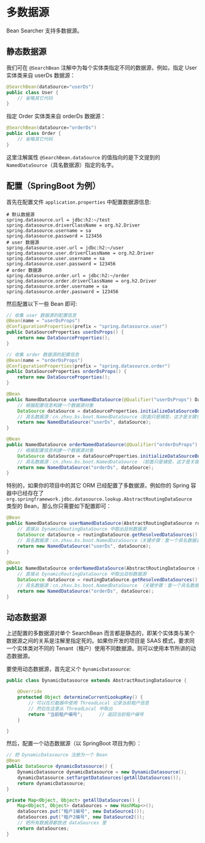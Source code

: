 # 多数据源

Bean Searcher 支持多数据源。

## 静态数据源

我们可在 `@SearchBean` 注解中为每个实体类指定不同的数据源，例如，指定 User 实体类来自 userDs 数据源：

```java
@SearchBean(dataSource="userDs")
public class User {
    // 省略其它代码
}
```

指定 Order 实体类来自 orderDs 数据源：

```java
@SearchBean(dataSource="orderDs")
public class Order {
    // 省略其它代码
}
```

这里注解属性 `@SearchBean.dataSource` 的值指向的是下文提到的 `NamedDataSource`（具名数据源）指定的名字。

## 配置（SpringBoot 为例）

首先在配置文件 `application.properties` 中配置数据源信息:

```properties
# 默认数据源
spring.datasource.url = jdbc:h2:~/test
spring.datasource.driverClassName = org.h2.Driver
spring.datasource.username = sa
spring.datasource.password = 123456
# user 数据源
spring.datasource.user.url = jdbc:h2:~/user
spring.datasource.user.driverClassName = org.h2.Driver
spring.datasource.user.username = sa
spring.datasource.user.password = 123456
# order 数据源
spring.datasource.order.url = jdbc:h2:~/order
spring.datasource.order.driverClassName = org.h2.Driver
spring.datasource.order.username = sa
spring.datasource.order.password = 123456
```

然后配置以下一些 Bean 即可:

```java
// 收集 user 数据源的配置信息
@Bean(name = "userDsProps")
@ConfigurationProperties(prefix = "spring.datasource.user")
public DataSourceProperties userDsProps() {
    return new DataSourceProperties();
}

// 收集 order 数据源的配置信息
@Bean(name = "orderDsProps")
@ConfigurationProperties(prefix = "spring.datasource.order")
public DataSourceProperties orderDsProps() {
    return new DataSourceProperties();
}

@Bean
public NamedDataSource userNamedDataSource(@Qualifier("userDsProps") DataSourceProperties dataSourceProperties) {
    // 根据配置信息构建一个数据源对象
    DataSource dataSource = dataSourceProperties.initializeDataSourceBuilder().build();
    // 具名数据源：cn.zhxu.bs.boot.NamedDataSource（前面只是铺垫，这才是关键步骤）
    return new NamedDataSource("userDs", dataSource);
}

@Bean
public NamedDataSource orderNamedDataSource(@Qualifier("orderDsProps") DataSourceProperties dataSourceProperties) {
    // 根据配置信息构建一个数据源对象
    DataSource dataSource = dataSourceProperties.initializeDataSourceBuilder().build();
    // 具名数据源：cn.zhxu.bs.boot.NamedDataSource （前面只是铺垫，这才是关键步骤）
    return new NamedDataSource("orderDs", dataSource);
}
```

特别的，如果你的项目中的其它 ORM 已经配置了多数据源，例如你的 Spring 容器中已经存在了 `org.springframework.jdbc.datasource.lookup.AbstractRoutingDataSource` 类型的 Bean，那么你只需要如下配置即可：

```java
@Bean
public NamedDataSource userNamedDataSource(AbstractRoutingDataSource routingDataSource) {
    // 直接从 DynamicRoutingDataSource 中取出目标数据源
    DataSource dataSource = routingDataSource.getResolvedDataSources().get("userDs");
    // 具名数据源：cn.zhxu.bs.boot.NamedDataSource（关键步骤：套一个具名数据源的壳）
    return new NamedDataSource("userDs", dataSource);
}

@Bean
public NamedDataSource orderNamedDataSource(AbstractRoutingDataSource routingDataSource) {
    // 直接从 DynamicRoutingDataSource 中取出目标数据源
    DataSource dataSource = routingDataSource.getResolvedDataSources().getDataSource("orderDs");
    // 具名数据源：cn.zhxu.bs.boot.NamedDataSource （关键步骤：套一个具名数据源的壳）
    return new NamedDataSource("orderDs", dataSource);
}
```

## 动态数据源

上述配置的多数据源对单个 SearchBean 而言都是静态的，即某个实体类与某个数据源之间的关系是注解里指定死的。如果你开发的项目是 SAAS 模式，要求同一个实体类对不同的 Tenant（租户）使用不同数据源。则可以使用本节所讲的动态数据源。

要使用动态数据源，首先定义个 `DynamicDatasource`:

```java
public class DynamicDatasource extends AbstractRoutingDataSource {

    @Override
    protected Object determineCurrentLookupKey() {
        // 可以在拦截器中使用 ThreadLocal 记录当前租户信息
        // 然后在这里从 ThreadLocal 中取出
        return "当前租户编号";      // 返回当前租户编号
    }

}
```

然后，配置一个动态数据源（以 SpringBoot 项目为例）：

```java
// 把 DynamicDatasource 注册为一个 Bean
@Bean
public DataSource dynamicDatasource() {
    DynamicDatasource dynamicDatasource = new DynamicDatasource();
    dynamicDatasource.setTargetDataSources(getAllDataSources());
    return dynamicDatasource;
}

private Map<Object, Object> getAllDataSources() {
    Map<Object, Object> dataSources = new HashMap<>();
    dataSources.put("租户1编号", new DataSource1());
    dataSources.put("租户2编号", new DataSource2());
    // 把所有数据源都放进 dataSources 里
    return dataSources;
}
```
